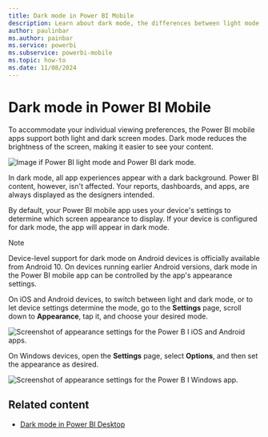 ```yaml
---
title: Dark mode in Power BI Mobile
description: Learn about dark mode, the differences between light mode and dark mode, and how to turn dark mode on and off on Power BI services.
author: paulinbar
ms.author: painbar
ms.service: powerbi
ms.subservice: powerbi-mobile
ms.topic: how-to
ms.date: 11/08/2024
---
```

# Dark mode in Power BI Mobile

To accommodate your individual viewing preferences, the Power BI mobile apps support both light and dark screen modes. Dark mode reduces the brightness of the screen, making it easier to see your content.

![Image if Power BI light mode and Power BI dark mode.](media/mobile-apps-dark-mode/powerbi-mobile-darkmode-lightmode.png)

 In dark mode, all app experiences appear with a dark background. Power BI content, however, isn't affected. Your reports, dashboards, and apps, are always displayed as the designers intended.

 By default, your Power BI mobile app uses your device's settings to determine which screen appearance to display. If your device is configured for dark mode, the app will appear in dark mode.

>[!NOTE]
>Device-level support for dark mode on Android devices is officially available from Android 10. On devices running earlier Android versions, dark mode in the Power BI mobile app can be controlled by the app's appearance settings.

On iOS and Android devices, to switch between light and dark mode, or to let device settings determine the mode, go to the **Settings** page, scroll down to **Appearance**, tap it, and choose your desired mode.

![Screenshot of appearance settings for the Power B I iOS and Android apps.](media/mobile-apps-dark-mode/powerbi-mobile-appearance-settings.png)

On Windows devices, open the **Settings** page, select **Options**, and then set the appearance as desired.

![Screenshot of appearance settings for the Power B I Windows app. ](media/mobile-apps-dark-mode/powerbi-mobile-appearance-settings-windows.png)

## Related content

* [Dark mode in Power BI Desktop](../../create-reports/power-bi-dark-mode.md)
